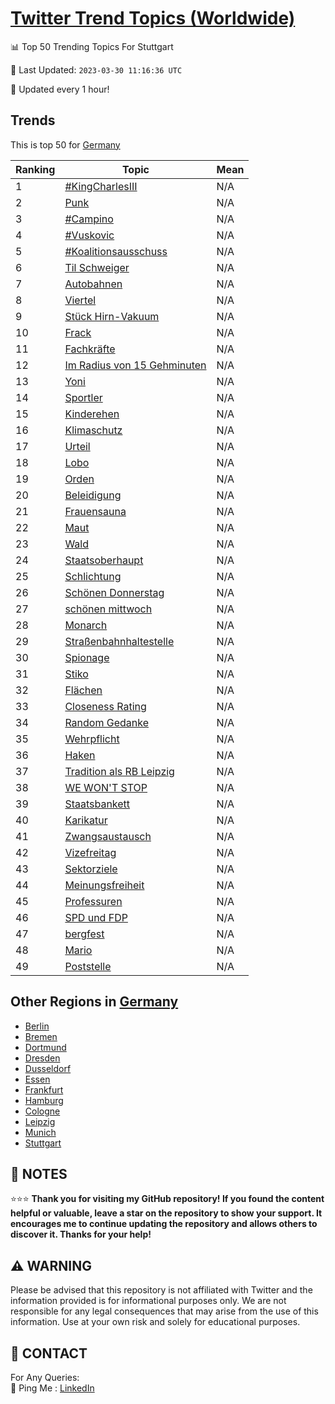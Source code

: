 [Twitter Trend Topics (Worldwide)](https://github.com/ErcinDedeoglu/Twitter-Trend-Topics)
==========


📊 Top 50 Trending Topics For Stuttgart

📆 Last Updated: `2023-03-30 11:16:36 UTC`

🔧 Updated every 1 hour!


## Trends

This is top 50 for [Germany](</Germany>)

| Ranking | Topic | Mean |
| ------- | ------------ | ------------ |
| 1 | [#KingCharlesIII](http://twitter.com/search?q=%23KingCharlesIII) | N/A |
| 2 | [Punk](http://twitter.com/search?q=Punk) | N/A |
| 3 | [#Campino](http://twitter.com/search?q=%23Campino) | N/A |
| 4 | [#Vuskovic](http://twitter.com/search?q=%23Vuskovic) | N/A |
| 5 | [#Koalitionsausschuss](http://twitter.com/search?q=%23Koalitionsausschuss) | N/A |
| 6 | [Til Schweiger](http://twitter.com/search?q=Til+Schweiger) | N/A |
| 7 | [Autobahnen](http://twitter.com/search?q=Autobahnen) | N/A |
| 8 | [Viertel](http://twitter.com/search?q=Viertel) | N/A |
| 9 | [Stück Hirn-Vakuum](http://twitter.com/search?q=St%c3%bcck+Hirn-Vakuum) | N/A |
| 10 | [Frack](http://twitter.com/search?q=Frack) | N/A |
| 11 | [Fachkräfte](http://twitter.com/search?q=Fachkr%c3%a4fte) | N/A |
| 12 | [Im Radius von 15 Gehminuten](http://twitter.com/search?q=Im+Radius+von+15+Gehminuten) | N/A |
| 13 | [Yoni](http://twitter.com/search?q=Yoni) | N/A |
| 14 | [Sportler](http://twitter.com/search?q=Sportler) | N/A |
| 15 | [Kinderehen](http://twitter.com/search?q=Kinderehen) | N/A |
| 16 | [Klimaschutz](http://twitter.com/search?q=Klimaschutz) | N/A |
| 17 | [Urteil](http://twitter.com/search?q=Urteil) | N/A |
| 18 | [Lobo](http://twitter.com/search?q=Lobo) | N/A |
| 19 | [Orden](http://twitter.com/search?q=Orden) | N/A |
| 20 | [Beleidigung](http://twitter.com/search?q=Beleidigung) | N/A |
| 21 | [Frauensauna](http://twitter.com/search?q=Frauensauna) | N/A |
| 22 | [Maut](http://twitter.com/search?q=Maut) | N/A |
| 23 | [Wald](http://twitter.com/search?q=Wald) | N/A |
| 24 | [Staatsoberhaupt](http://twitter.com/search?q=Staatsoberhaupt) | N/A |
| 25 | [Schlichtung](http://twitter.com/search?q=Schlichtung) | N/A |
| 26 | [Schönen Donnerstag](http://twitter.com/search?q=Sch%c3%b6nen+Donnerstag) | N/A |
| 27 | [schönen mittwoch](http://twitter.com/search?q=sch%c3%b6nen+mittwoch) | N/A |
| 28 | [Monarch](http://twitter.com/search?q=Monarch) | N/A |
| 29 | [Straßenbahnhaltestelle](http://twitter.com/search?q=Stra%c3%9fenbahnhaltestelle) | N/A |
| 30 | [Spionage](http://twitter.com/search?q=Spionage) | N/A |
| 31 | [Stiko](http://twitter.com/search?q=Stiko) | N/A |
| 32 | [Flächen](http://twitter.com/search?q=Fl%c3%a4chen) | N/A |
| 33 | [Closeness Rating](http://twitter.com/search?q=Closeness+Rating) | N/A |
| 34 | [Random Gedanke](http://twitter.com/search?q=Random+Gedanke) | N/A |
| 35 | [Wehrpflicht](http://twitter.com/search?q=Wehrpflicht) | N/A |
| 36 | [Haken](http://twitter.com/search?q=Haken) | N/A |
| 37 | [Tradition als RB Leipzig](http://twitter.com/search?q=Tradition+als+RB+Leipzig) | N/A |
| 38 | [WE WON'T STOP](http://twitter.com/search?q=WE+WON%27T+STOP) | N/A |
| 39 | [Staatsbankett](http://twitter.com/search?q=Staatsbankett) | N/A |
| 40 | [Karikatur](http://twitter.com/search?q=Karikatur) | N/A |
| 41 | [Zwangsaustausch](http://twitter.com/search?q=Zwangsaustausch) | N/A |
| 42 | [Vizefreitag](http://twitter.com/search?q=Vizefreitag) | N/A |
| 43 | [Sektorziele](http://twitter.com/search?q=Sektorziele) | N/A |
| 44 | [Meinungsfreiheit](http://twitter.com/search?q=Meinungsfreiheit) | N/A |
| 45 | [Professuren](http://twitter.com/search?q=Professuren) | N/A |
| 46 | [SPD und FDP](http://twitter.com/search?q=SPD+und+FDP) | N/A |
| 47 | [bergfest](http://twitter.com/search?q=bergfest) | N/A |
| 48 | [Mario](http://twitter.com/search?q=Mario) | N/A |
| 49 | [Poststelle](http://twitter.com/search?q=Poststelle) | N/A |



## Other Regions in [Germany](</Germany>)

* [Berlin](</Germany/Berlin.md>)
* [Bremen](</Germany/Bremen.md>)
* [Dortmund](</Germany/Dortmund.md>)
* [Dresden](</Germany/Dresden.md>)
* [Dusseldorf](</Germany/Dusseldorf.md>)
* [Essen](</Germany/Essen.md>)
* [Frankfurt](</Germany/Frankfurt.md>)
* [Hamburg](</Germany/Hamburg.md>)
* [Cologne](</Germany/Cologne.md>)
* [Leipzig](</Germany/Leipzig.md>)
* [Munich](</Germany/Munich.md>)
* [Stuttgart](</Germany/Stuttgart.md>)



## 📝 NOTES

⭐⭐⭐ **Thank you for visiting my GitHub repository! If you found the content helpful or valuable, leave a star on the repository to show your support. It encourages me to continue updating the repository and allows others to discover it. Thanks for your help!**


## ⚠️ WARNING

Please be advised that this repository is not affiliated with Twitter and the information provided is for informational purposes only. We are not responsible for any legal consequences that may arise from the use of this information. Use at your own risk and solely for educational purposes.


## 📨 CONTACT

 For Any Queries:  
            🏓 Ping Me : [LinkedIn](https://www.linkedin.com/in/ercindedeoglu/)

